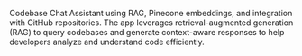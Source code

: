 Codebase Chat Assistant using RAG, Pinecone embeddings, and integration with GitHub repositories. The app leverages retrieval-augmented generation (RAG) to query codebases and generate context-aware responses to help developers analyze and understand code efficiently.
